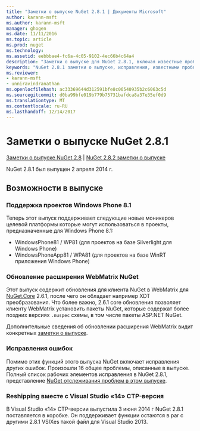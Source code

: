 ```yaml
---
title: "Заметки о выпуске NuGet 2.8.1 | Документы Microsoft"
author: karann-msft
ms.author: karann-msft
manager: ghogen
ms.date: 11/11/2016
ms.topic: article
ms.prod: nuget
ms.technology: 
ms.assetid: eebbbae4-fc6a-4c05-9102-4ec66b4c64a4
description: "Заметки о выпуске для NuGet 2.8.1, включая известные проблемы, исправленные ошибки, добавленные функции и DCR."
keywords: "NuGet 2.8.1 заметки о выпуске, исправления, известными проблемами, добавлены функции, DCR"
ms.reviewer:
- karann-msft
- unniravindranathan
ms.openlocfilehash: ac33369644d312591bfe8c06540935b2c6063c5d
ms.sourcegitcommit: d0ba99bfe019b779b75731bafdca8a37e35ef0d9
ms.translationtype: MT
ms.contentlocale: ru-RU
ms.lasthandoff: 12/14/2017
---
```

# <a name="nuget-281-release-notes"></a>Заметки о выпуске NuGet 2.8.1

[Заметки о выпуске NuGet 2.8](../release-notes/nuget-2.8.md) | [NuGet 2.8.2 заметки о выпуске](../release-notes/nuget-2.8.2.md)

NuGet 2.8.1 был выпущен 2 апреля 2014 г.

## <a name="notable-features-in-the-release"></a>Возможности в выпуске

### <a name="support-for-windows-phone-81-projects"></a>Поддержка проектов Windows Phone 8.1
Теперь этот выпуск поддерживает следующие новые моникеров целевой платформы которые могут использоваться в проекты, предназначенные для Windows Phone 8.1:

* WindowsPhone81 / WP81 (для проектов на базе Silverlight для Windows Phone)
* WindowsPhoneApp81 / WPA81 (для проектов на базе WinRT приложения Windows Phone)

### <a name="update-of-the-nuget-webmatrix-extension"></a>Обновление расширения WebMatrix NuGet
Этот выпуск содержит обновления для клиента NuGet в WebMatrix для [NuGet.Core](https://www.nuget.org/packages/Nuget.Core/2.6.1) 2.6.1, после чего он обладает например XDT преобразования. Что более важно, 2.6.1 core обновления позволяет клиенту WebMatrix установить пакеты NuGet, которые содержат более поздних версиях `.nuspec` схемы, в том числе пакеты ASP.NET NuGet.

Дополнительные сведения об обновлении расширения WebMatrix видит конкретных [заметки о выпуске](../release-notes/nuget-2.6.1-for-WebMatrix.md).

### <a name="bug-fixes"></a>Исправления ошибок
Помимо этих функций этого выпуска NuGet включает исправления других ошибок. Произошли 16 общее проблемы, описанные в выпуске. Полный список рабочих элементов исправления в NuGet 2.8.1, представление [NuGet отслеживания проблем в этом выпуске](https://nuget.codeplex.com/workitem/list/advanced?keyword=&status=All&type=All&priority=All&release=NuGet%202.8.1&assignedTo=All&component=All&sortField=LastUpdatedDate&sortDirection=Descending&page=0&reasonClosed=All).

### <a name="reshipping-with-visual-studio-14-ctp"></a>Reshipping вместе с Visual Studio «14» CTP-версия
В Visual Studio «14» CTP-версии выпустила 3 июня 2014 г NuGet 2.8.1 поставляется в коробке. Он поддерживает функции остаются в par с другими 2.8.1 VSIXes такой файл для Visual Studio 2013.
